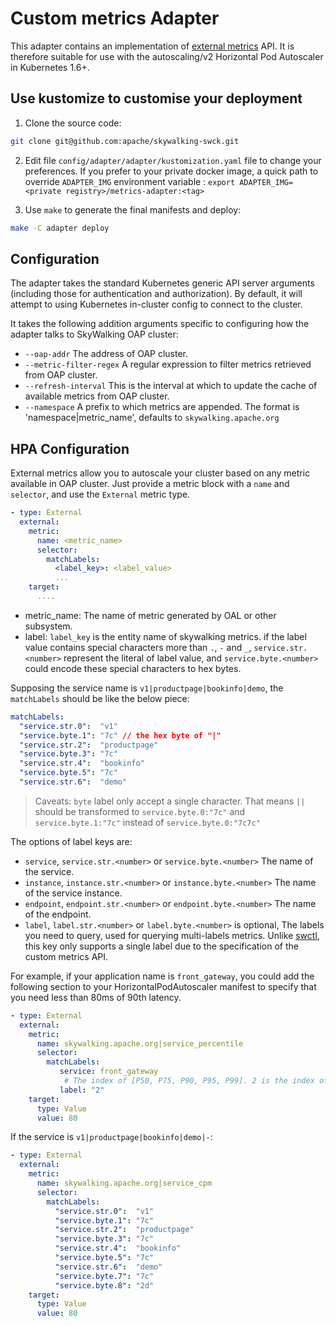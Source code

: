 # Custom metrics Adapter

This adapter contains an implementation of [external metrics](https://github.com/kubernetes/community/blob/master/contributors/design-proposals/instrumentation/external-metrics-api.md)
 API. It is therefore suitable for use with the autoscaling/v2 Horizontal Pod Autoscaler in Kubernetes 1.6+.
 

## Use kustomize to customise your deployment

1. Clone the source code:

```sh
git clone git@github.com:apache/skywalking-swck.git
```

2. Edit file `config/adapter/adapter/kustomization.yaml` file to change your preferences. If you prefer to your private 
 docker image, a quick path to override `ADAPTER_IMG` environment variable : `export ADAPTER_IMG=<private registry>/metrics-adapter:<tag>`

3. Use `make` to generate the final manifests and deploy:

```sh
make -C adapter deploy
```

## Configuration

The adapter takes the standard Kubernetes generic API server arguments (including those for authentication and authorization). 
By default, it will attempt to using Kubernetes in-cluster config to connect to the cluster.

It takes the following addition arguments specific to configuring how the adapter talks to SkyWalking OAP cluster:

 * `--oap-addr` The address of OAP cluster.
 * `--metric-filter-regex` A regular expression to filter metrics retrieved from OAP cluster.
 * `--refresh-interval` This is the interval at which to update the cache of available metrics from OAP cluster. 
 * `--namespace` A prefix to which metrics are appended. The format is 'namespace|metric_name', defaults to `skywalking.apache.org`
 
## HPA Configuration

External metrics allow you to autoscale your cluster based on any metric available in OAP cluster. 
 Just provide a metric block with a `name` and `selector`, and use the `External` metric type.
 
```yaml
- type: External
  external:
    metric:
      name: <metric_name>
      selector:
        matchLabels:
          <label_key>: <label_value>
          ...
    target:
      ....
```

 * metric_name: The name of metric generated by OAL or other subsystem.
 * label: `label_key` is the entity name of skywalking metrics. if the label value contains special characters more than
   `.`, `-` and `_`, `service.str.<number>` represent the literal of label value, and `service.byte.<number>` could 
   encode these special characters to hex bytes.
   
Supposing the service name is `v1|productpage|bookinfo|demo`, the `matchLabels` should be like the below piece:

```yaml
matchLabels:
  "service.str.0":  "v1"
  "service.byte.1": "7c" // the hex byte of "|"
  "service.str.2":  "productpage"
  "service.byte.3": "7c"
  "service.str.4":  "bookinfo"
  "service.byte.5": "7c"
  "service.str.6":  "demo"
```

> Caveats: `byte` label only accept a single character. That means `||` should be transformed to `service.byte.0:"7c"`
> and `service.byte.1:"7c"` instead of `service.byte.0:"7c7c"`
  
The options of label keys are:
 * `service`, `service.str.<number>` or `service.byte.<number>` The name of the service.
 * `instance`, `instance.str.<number>` or `instance.byte.<number>` The name of the service instance.
 * `endpoint`, `endpoint.str.<number>` or `endpoint.byte.<number>` The name of the endpoint.
 * `label`, `label.str.<number>` or `label.byte.<number>` is optional, The labels you need to query, used for querying multi-labels metrics. Unlike [swctl](https://github.com/apache/skywalking-cli#metrics-multiple-linear), 
           this key only supports a single label due to the specification of the custom metrics API.

For example, if your application name is `front_gateway`, you could add the following section to 
your HorizontalPodAutoscaler manifest to specify that you need less than 80ms of 90th latency.

```yaml
- type: External
  external:
    metric:
      name: skywalking.apache.org|service_percentile
      selector:
        matchLabels:
           service: front_gateway
            # The index of [P50, P75, P90, P95, P99]. 2 is the index of P90(90%)
           label: "2"
    target:
      type: Value
      value: 80
```

If the service is `v1|productpage|bookinfo|demo|-`:

```yaml
- type: External
  external:
    metric:
      name: skywalking.apache.org|service_cpm
      selector:
        matchLabels:
          "service.str.0":  "v1"
          "service.byte.1": "7c"
          "service.str.2":  "productpage"
          "service.byte.3": "7c"
          "service.str.4":  "bookinfo"
          "service.byte.5": "7c"
          "service.str.6":  "demo"
          "service.byte.7": "7c"
          "service.byte.8": "2d"
    target:
      type: Value
      value: 80
```
